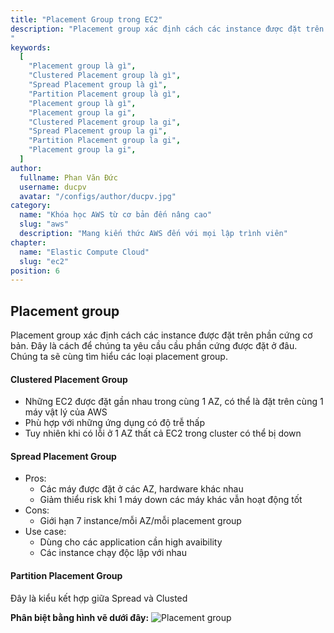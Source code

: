 ```yaml
---
title: "Placement Group trong EC2"
description: "Placement group xác định cách các instance được đặt trên phần cứng cơ bản. Đây là cách để chúng ta yêu cầu cầu phần cứng được đặt ở đâu. Chúng ta sẽ cùng tìm hiểu các loại placement group.
"
keywords:
  [
    "Placement group là gì",
    "Clustered Placement group là gì",
    "Spread Placement group là gì",
    "Partition Placement group là gì",
    "Placement group là gì",
    "Placement group la gi",
    "Clustered Placement group la gi",
    "Spread Placement group la gi",
    "Partition Placement group la gi",
    "Placement group la gi",
  ]
author:
  fullname: Phan Văn Đức
  username: ducpv
  avatar: "/configs/author/ducpv.jpg"
category:
  name: "Khóa học AWS từ cơ bản đến nâng cao"
  slug: "aws"
  description: "Mang kiến thức AWS đến với mọi lập trình viên"
chapter:
  name: "Elastic Compute Cloud"
  slug: "ec2"
position: 6
---
```


## Placement group

Placement group xác định cách các instance được đặt trên phần cứng cơ bản. Đây là cách để chúng ta yêu cầu cầu phần cứng được đặt ở đâu. Chúng ta sẽ cùng tìm hiểu các loại placement group.

#### Clustered Placement Group

- Những EC2 được đặt gần nhau trong cùng 1 AZ, có thể là đặt trên cùng 1 máy vật lý của AWS
- Phù hợp với những ứng dụng có độ trễ thấp
- Tuy nhiên khi có lỗi ở 1 AZ thất cả EC2 trong cluster có thể bị down

#### Spread Placement Group

- Pros:
  - Các máy được đặt ở các AZ, hardware khác nhau
  - Giảm thiểu risk khi 1 máy down các máy khác vẫn hoạt động tốt
- Cons:
  - Giới hạn 7 instance/mỗi AZ/mỗi placement group
- Use case:
  - Dùng cho các application cần high avaibility
  - Các instance chạy độc lập với nhau

#### Partition Placement Group

Đây là kiểu kết hợp giữa Spread và Clusted

**Phân biệt bằng hình vẽ dưới đây:** ![Placement group](https://tridentsys.net/content/images/2020/07/placementgroups.jpg)
